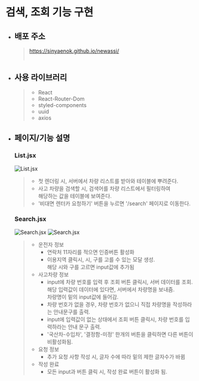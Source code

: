 # 검색, 조회 기능 구현

- ## 배포 주소

  > https://sinyaenok.github.io/newassi/
  > <br>
  > <br>

- ## 사용 라이브러리

  > - React
  > - React-Router-Dom
  > - styled-components
  > - uuid
  > - axios

- ## 페이지/기능 설명

  ### List.jsx

  ![List.jsx](https://github.com/sinyaenok/assignment/assets/104334554/0d9d811a-2837-4ac6-b2cc-d202218627fa)

  > - 첫 렌더링 시, 서버에서 차량 리스트를 받아와 테이블에 뿌려준다. <br>
  > - 사고 차량을 검색할 시, 검색어를 차량 리스트에서 필터링하여 <br>
  >   해당하는 값을 테이블에 보여준다.
  > - '비대면 렌터카 요청하기' 버튼을 누르면 '/search' 페이지로 이동한다.

  ### Search.jsx

  ![Search.jsx](https://github.com/sinyaenok/assignment/assets/104334554/19c59dcf-b268-45e8-9d49-26386d54f524)
  ![Search.jsx](https://github.com/sinyaenok/assignment/assets/104334554/09592510-73b1-4ce2-8456-ffce9e7d8d0b)

  > - 운전자 정보 <br>
  >   - 연락처 11자리를 적으면 인증버튼 활성화 <br>
  >   - 이용지역 클릭시, 시, 구를 고를 수 있는 모달 생성.<br>
  >     해당 시와 구를 고르면 input값에 추가됨 <br>
  > - 사고차량 정보 <br>
  >   - input에 차량 번호를 입력 후 조회 버튼 클릭시, 서버 데이터를 조회.<br>
  >     해당 입력값이 데이터에 있다면, 서버에서 차량명을 보내줌.<br>
  >     차량명이 밑의 input값에 들어감. <br>
  >   - 차량 번호가 없을 경우, 차량 번호가 없으니 직접 차량명을 작성하라는 안내문구를 출력. <br>
  >   - input에 입력값이 없는 상태에서 조회 버튼 클릭시, 차량 번호를 입력하라는 안내 문구 출력. <br>
  >   - '국산차-수입차', '결정함-미정' 한개의 버튼을 클릭하면 다른 버튼이 비활성화됨. <br>
  > - 요청 정보<br>
  >   - 추가 요청 사항 작성 시, 글자 수에 따라 밑의 제한 글자수가 바뀜 <br>
  > - 작성 완료<br>
  >   - 모든 input과 버튼 클릭 시, 작성 완료 버튼이 활성화 됨.
